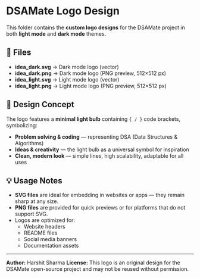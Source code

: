 # DSAMate Logo Design

This folder contains the **custom logo designs** for the DSAMate project in both **light mode** and **dark mode** themes.

## 📂 Files

- **idea_dark.svg** → Dark mode logo (vector)
- **idea_dark.png** → Dark mode logo (PNG preview, 512×512 px)
- **idea_light.svg** → Light mode logo (vector)
- **idea_light.png** → Light mode logo (PNG preview, 512×512 px)

## 🎨 Design Concept

The logo features a **minimal light bulb** containing `{ / }` code brackets, symbolizing:
- **Problem solving & coding** — representing DSA (Data Structures & Algorithms)
- **Ideas & creativity** — the light bulb as a universal symbol for inspiration
- **Clean, modern look** — simple lines, high scalability, adaptable for all uses

## 💡 Usage Notes
- **SVG files** are ideal for embedding in websites or apps — they remain sharp at any size.
- **PNG files** are provided for quick previews or for platforms that do not support SVG.
- Logos are optimized for:
  - Website headers
  - README files
  - Social media banners
  - Documentation assets

---

**Author:** Harshit Sharma
**License:** This logo is an original design for the DSAMate open-source project and may not be reused without permission.
